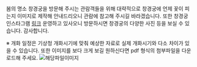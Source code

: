 봄의 명소 창경궁을 방문해 주시는 관람객들을 위해 대략적으로 창경궁에 언제 꽃이 피는지 이미지로 제작해 안내드리오니 관람에 참고해 주시길 바라겠습니다. 또한 창경궁 인스타그램 [링크](https://www.instagram.com/changgyeonggung_palace/) 운영하고 있사오니 방문하시면 창경궁의 다양한 사진 등을 보실 수 있습니다. 감사합니다.

※ 개화 일정은 기상청 개화시기에 맞춰 예상한 자료로 실제 개화시기와 다소 차이가 있을 수 있습니다. 또한 이미지를 보다 크게 보길 원하신다면 pdf 형식의 첨부파일을 다운로드해 주세요. ![해당파일이미지](https://cgg.cha.go.kr/agapp/cmm/fms/getImage.do?atchFileId=FILE_000000000139000&fileSn=1)
